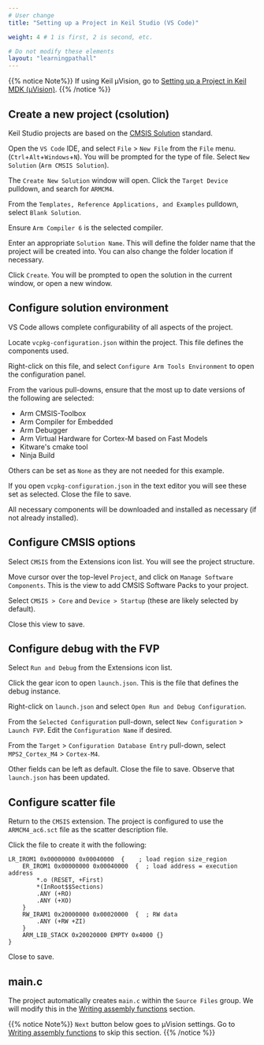 ```yaml
---
# User change
title: "Setting up a Project in Keil Studio (VS Code)" 

weight: 4 # 1 is first, 2 is second, etc.

# Do not modify these elements
layout: "learningpathall"
---
```

{{% notice  Note%}}
If using Keil μVision, go to [Setting up a Project in Keil MDK (μVision)](..//setup_mdk5/).
{{% /notice %}}

## Create a new project (csolution)

Keil Studio projects are based on the [CMSIS Solution](https://github.com/Open-CMSIS-Pack/cmsis-toolbox/blob/main/docs/YML-Input-Format.md) standard.

Open the `VS Code` IDE, and select `File` > `New File` from the `File` menu. (`Ctrl`+`Alt`+`Windows`+`N`). You will be prompted for the type of file. Select `New Solution` (`Arm CMSIS Solution`).

The `Create New Solution` window will open. Click the `Target Device` pulldown, and search for `ARMCM4`.

From the `Templates, Reference Applications, and Examples` pulldown, select `Blank Solution`.

Ensure `Arm Compiler 6` is the selected compiler.

Enter an appropriate `Solution Name`. This will define the folder name that the project will be created into. You can also change the folder location if necessary.

Click `Create`. You will be prompted to open the solution in the current window, or open a new window.

## Configure solution environment

VS Code allows complete configurability of all aspects of the project.

Locate `vcpkg-configuration.json` within the project. This file defines the components used.

Right-click on this file, and select `Configure Arm Tools Environment` to open the configuration panel.

From the various pull-downs, ensure that the most up to date versions of the following are selected:

* Arm CMSIS-Toolbox
* Arm Compiler for Embedded
* Arm Debugger
* Arm Virtual Hardware for Cortex-M based on Fast Models
* Kitware's cmake tool
* Ninja Build

Others can be set as `None` as they are not needed for this example.

If you open `vcpkg-configuration.json` in the text editor you will see these set as selected. Close the file to save.

All necessary components will be downloaded and installed as necessary (if not already installed).

## Configure CMSIS options

Select `CMSIS` from the Extensions icon list. You will see the project structure.

Move cursor over the top-level `Project`, and click on `Manage Software Components`. This is the view to add CMSIS Software Packs to your project.

Select `CMSIS > Core` and `Device > Startup` (these are likely selected by default).

Close this view to save.

## Configure debug with the FVP

Select `Run and Debug` from the Extensions icon list.

Click the gear icon to open `launch.json`. This is the file that defines the debug instance.

Right-click on `launch.json` and select `Open Run and Debug Configuration`.

From the `Selected Configuration` pull-down, select `New Configuration` > `Launch FVP`. Edit the `Configuration Name` if desired.

From the `Target` > `Configuration Database Entry` pull-down, select `MPS2_Cortex_M4` > `Cortex-M4`.

Other fields can be left as default. Close the file to save. Observe that `launch.json` has been updated.

## Configure scatter file

Return to the `CMSIS` extension. The project is configured to use the `ARMCM4_ac6.sct` file as the scatter description file.

Click the file to create it with the following:

```text
LR_IROM1 0x00000000 0x00040000  {    ; load region size_region
    ER_IROM1 0x00000000 0x00040000  {  ; load address = execution address
        *.o (RESET, +First)
        *(InRoot$$Sections)
        .ANY (+RO)
        .ANY (+XO)
    }
    RW_IRAM1 0x20000000 0x00020000  {  ; RW data
        .ANY (+RW +ZI)
    }
    ARM_LIB_STACK 0x20020000 EMPTY 0x4000 {}
}
```
Close to save.

## main.c

The project automatically creates `main.c` within the `Source Files` group. We will modify this in the [Writing assembly functions](..//coding/) section.

{{% notice  Note%}}
`Next` button below goes to μVision settings. Go to [Writing assembly functions](..//coding/) to skip this section.
{{% /notice %}}
